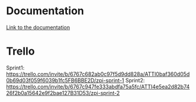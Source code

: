 # Documentation
[Link to the documentation](./docs/ZPI%20IMPAKT%20-%20documentation.pdf)

# Trello
Sprint1: https://trello.com/invite/b/6767c682ab0c97f5d9dd828a/ATTI0baf360d05d0b69d03f059f6039b1fc5FB6BBE2D/zpi-sprint-1
Sprint2: https://trello.com/invite/b/6767c947fe333abdfa75a5fc/ATTI4e5ea2d82b7426f2b0a15642e9f2bae127B31D53/zpi-sprint-2